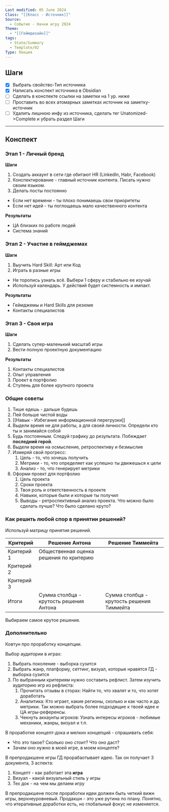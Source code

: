 ```yaml
---
Last modified: 05 June 2024
Class: "[[Класс - Источник]]"
Source:
  - Событие - Начни игру 2024
Theme:
  - "[[Геймдизайн]]"
tags:
  - State/Summary
  - Template/02
Type: Лекция
---
```

## Шаги
- [x] Выбрать свойство-Тип источника
- [x] Написать конспект источника в Obsidian
- [ ] Сделать в конспекте ссылки на заметки на 1 ур. ниже
- [ ] Проставить во всех атомарных заметках источник на заметку-источник
- [ ] Удалить лишнюю инфу из источника, сделать тег Unatomized->Complete и убрать раздел Шаги
---

## Конспект
### Этап 1 - Личный бренд
**Шаги** 
1. Создать аккаунт в сети где обитают HR (LinkedIn, Habr, Facebook)
2. Конспектирование - главный источник контента. Писать нужно своим языком.
3. Делать посты постоянно

- Если нет времени - ты плохо понимаешь свои приоритеты
- Если нет идей - ты поглощаешь мало качественного контента

**Результаты**
- ЦА близких по работе людей
- Система знаний
### Этап 2 - Участие в геймджемах
**Шаги**
1. Выучить Hard Skill: Арт или Код
2. Играть в разные игры

- Не торопись узнать всё. Выбери 1 сферу и стабильно ее изучай
- Используй календарь. У действий будет системность и импакт.

**Результаты**
- Геймджемы и Hard Skills для резюме
- Контакты специалистов

### Этап 3 - Своя игра
**Шаги**
1. Сделать супер-маленький масштаб игры
2. Вести полную проектную документацию

****Результаты****
1. Контакты специалистов
2. Опыт управления
3. Проект в портфолио
4. Ступень для более крупного проекта

### Общие советы
1. Тише едешь - дальше будешь
2. Пей больше чистой воды
3. [[Навык - Избегание информационной перегрузки]]
4. Выдели время не для работы, а для своей личности. Определи кто ты и занимайся собой
5. Будь постоянным. Следуй графику до результата. Побеждает **последний герой**.
6. Выдели время на осмысление, ретроспективу и безмыслие
7. Измеряй свой прогресс:
	1. Цель - то, что хочешь получить
	2. Метрики - то, что определяет как успешно ты движешься к цели
	3. Анализ - то, что генерирует метрики
9. Оформи проект для портфолио
	1. Цель проекта
	2. Сроки проекта
	3. Твоя роль и ответственность в проекте
	4. Навыки, которые были и которые ты получил
	5. Выводы - ретроспективный анализ проекта. Что можно было сделать лучше? Что было сделано круто?

### Как решить любой спор в принятии решений?

Используй матрицу принятия решений.

| Критерий   | Решение Антона                          | Решение Тиммейта                          |
| ---------- | --------------------------------------- | ----------------------------------------- |
| Критерий 1 | Общественная оценка решения по критерию |                                           |
| Критерий 2 |                                         |                                           |
| Критерий 3 |                                         |                                           |
| Итоги      | Сумма столбца - крутость решения Антона | Сумма столбца - крутость решения Тиммейта |
Выбираем самое крутое решение.

### Дополнительно
Ковтун про проработку концепции.

Выбор аудитории в играх:
1. Выбрать поколение - выборка сузится
2. Выбрать жанр, платформу, сеттинг, визуал, которые нравятся ГД - выборка сузится
3. По выбранным критериям нужно составить рефлист. Затем изучить аудиторию игр из рефлиста:
	1. Прочитать отзывы в сторах: Найти то, что хвалят и то, что хотят доработать
	2. Аналитика: Кто играет, какие регионы, сколько и как часто и др. метрики. Так можно выбрать более подходящие к твоей идее и ЦА игры-референсы.
	3. Чекнуть аккаунты игроков: Узнать интересы игроков - любимые механики, жанры, визуал и т.п.

В проработке концепт-дока и мелких концепций - спрашивать себя:
- Что это такое? Сколько оно стоит? Что оно даст?
- Зачем оно нужно в моей игре, в моем концепте?

В препродакшене игры ГД прорабаотывает идею. Так он получает 3 документа, 3 аспекта:
1. Концепт - как работает эта **игра**
2. Визуал - какой визуальный стиль у игры
3. Тех док - на чем мы делаем игру

В препродакшене после проработки идеи должен быть четкий вижн игры, верхнеуровневый. Продакшн - это уже рутина по плану. Понятно, что итеративные доработки есть, но глобальный фокус не изменяется.
